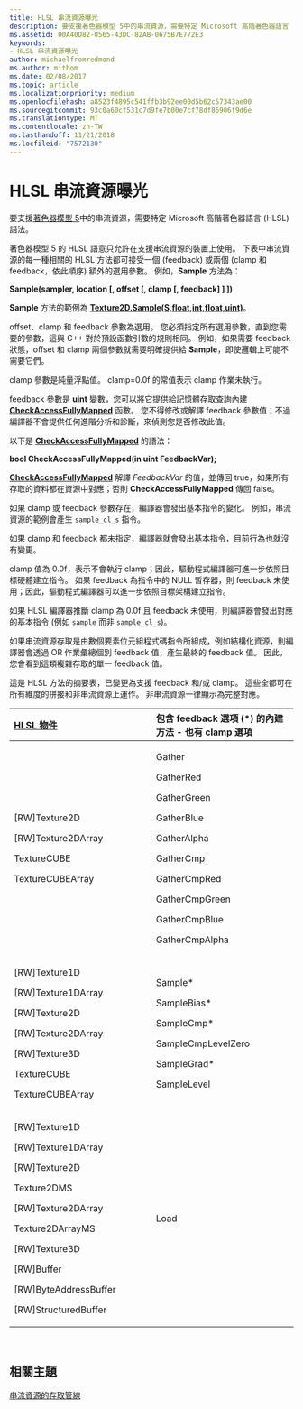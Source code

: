```yaml
---
title: HLSL 串流資源曝光
description: 要支援著色器模型 5中的串流資源，需要特定 Microsoft 高階著色器語言 (HLSL) 語法。
ms.assetid: 00A40D82-0565-43DC-82AB-0675B7E772E3
keywords:
- HLSL 串流資源曝光
author: michaelfromredmond
ms.author: mithom
ms.date: 02/08/2017
ms.topic: article
ms.localizationpriority: medium
ms.openlocfilehash: a8523f4895c541ffb3b92ee00d5b62c57343ae00
ms.sourcegitcommit: 93c0a60cf531c7d9fe7b00e7cf78df86906f9d6e
ms.translationtype: MT
ms.contentlocale: zh-TW
ms.lasthandoff: 11/21/2018
ms.locfileid: "7572130"
---
```

# <a name="hlsl-streaming-resources-exposure"></a>HLSL 串流資源曝光


要支援[著色器模型 5](https://msdn.microsoft.com/library/windows/desktop/ff471356)中的串流資源，需要特定 Microsoft 高階著色器語言 (HLSL) 語法。

著色器模型 5 的 HLSL 語意只允許在支援串流資源的裝置上使用。 下表中串流資源的每一種相關的 HLSL 方法都可接受一個 (feedback) 或兩個 (clamp 和 feedback，依此順序) 額外的選用參數。 例如，**Sample** 方法為：

**Sample(sampler, location \[, offset \[, clamp \[, feedback\] \] \])**

**Sample** 方法的範例為 [**Texture2D.Sample(S,float,int,float,uint)**](https://msdn.microsoft.com/library/windows/desktop/dn393787)。

offset、clamp 和 feedback 參數為選用。 您必須指定所有選用參數，直到您需要的參數，這與 C++ 對於預設函數引數的規則相同。 例如，如果需要 feedback 狀態，offset 和 clamp 兩個參數就需要明確提供給 **Sample**，即使邏輯上可能不需要它們。

clamp 參數是純量浮點值。 clamp=0.0f 的常值表示 clamp 作業未執行。

feedback 參數是 **uint** 變數，您可以將它提供給記憶體存取查詢內建 [**CheckAccessFullyMapped**](https://msdn.microsoft.com/library/windows/desktop/dn292083) 函數。 您不得修改或解譯 feedback 參數值；不過編譯器不會提供任何進階分析和診斷，來偵測您是否修改此值。

以下是 [**CheckAccessFullyMapped**](https://msdn.microsoft.com/library/windows/desktop/dn292083) 的語法：

**bool CheckAccessFullyMapped(in uint FeedbackVar);**

[**CheckAccessFullyMapped**](https://msdn.microsoft.com/library/windows/desktop/dn292083) 解譯 *FeedbackVar* 的值，並傳回 true，如果所有存取的資料都在資源中對應；否則 **CheckAccessFullyMapped** 傳回 false。

如果 clamp 或 feedback 參數存在，編譯器會發出基本指令的變化。 例如，串流資源的範例會產生 `sample_cl_s` 指令。

如果 clamp 和 feedback 都未指定，編譯器就會發出基本指令，目前行為也就沒有變更。

clamp 值為 0.0f，表示不會執行 clamp；因此，驅動程式編譯器可進一步依照目標硬體建立指令。 如果 feedback 為指令中的 NULL 暫存器，則 feedback 未使用；因此，驅動程式編譯器可以進一步依照目標架構建立指令。

如果 HLSL 編譯器推斷 clamp 為 0.0f 且 feedback 未使用，則編譯器會發出對應的基本指令 (例如 `sample` 而非 `sample_cl_s`)。

如果串流資源存取是由數個要素位元組程式碼指令所組成，例如結構化資源，則編譯器會透過 OR 作業彙總個別 feedback 值，產生最終的 feedback 值。 因此，您會看到這類複雜存取的單一 feedback 值。

這是 HLSL 方法的摘要表，已變更為支援 feedback 和/或 clamp。 這些全都可在所有維度的拼接和非串流資源上運作。 非串流資源一律顯示為完整對應。

<table>
<colgroup>
<col width="50%" />
<col width="50%" />
</colgroup>
<thead>
<tr class="header">
<th align="left"><a href="https://msdn.microsoft.com/library/windows/desktop/ff471359">HLSL 物件</a> </th>
<th align="left">包含 feedback 選項 (*) 的內建方法 - 也有 clamp 選項</th>
</tr>
</thead>
<tbody>
<tr class="odd">
<td align="left"><p>[RW]Texture2D</p>
<p>[RW]Texture2DArray</p>
<p>TextureCUBE</p>
<p>TextureCUBEArray</p></td>
<td align="left"><p>Gather</p>
<p>GatherRed</p>
<p>GatherGreen</p>
<p>GatherBlue</p>
<p>GatherAlpha</p>
<p>GatherCmp</p>
<p>GatherCmpRed</p>
<p>GatherCmpGreen</p>
<p>GatherCmpBlue</p>
<p>GatherCmpAlpha</p></td>
</tr>
<tr class="even">
<td align="left"><p>[RW]Texture1D</p>
<p>[RW]Texture1DArray</p>
<p>[RW]Texture2D</p>
<p>[RW]Texture2DArray</p>
<p>[RW]Texture3D</p>
<p>TextureCUBE</p>
<p>TextureCUBEArray</p></td>
<td align="left"><p>Sample*</p>
<p>SampleBias*</p>
<p>SampleCmp*</p>
<p>SampleCmpLevelZero</p>
<p>SampleGrad*</p>
<p>SampleLevel</p></td>
</tr>
<tr class="odd">
<td align="left"><p>[RW]Texture1D</p>
<p>[RW]Texture1DArray</p>
<p>[RW]Texture2D</p>
<p>Texture2DMS</p>
<p>[RW]Texture2DArray</p>
<p>Texture2DArrayMS</p>
<p>[RW]Texture3D</p>
<p>[RW]Buffer</p>
<p>[RW]ByteAddressBuffer</p>
<p>[RW]StructuredBuffer</p></td>
<td align="left">Load</td>
</tr>
</tbody>
</table>

 

## <a name="span-idrelated-topicsspanrelated-topics"></a><span id="related-topics"></span>相關主題


[串流資源的存取管線](pipeline-access-to-streaming-resources.md)

 

 





